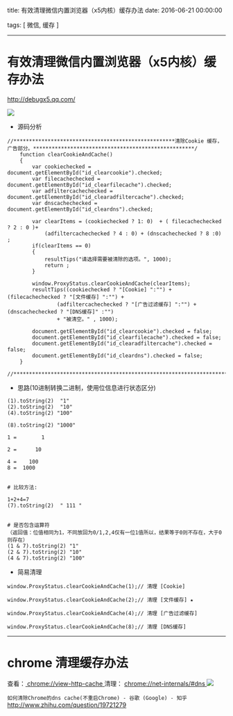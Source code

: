title: 有效清理微信内置浏览器（x5内核）缓存办法
date: 2016-06-21 00:00:00

tags: [ 微信, 缓存 ]


---


# 有效清理微信内置浏览器（x5内核）缓存办法


http://debugx5.qq.com/


![]( http://ll-blog.oss-cn-hangzhou.aliyuncs.com/16-7-9/48010338.jpg)




- 源码分析
```
//****************************************************清除Cookie 缓存，广告部分。****************************************************/
    function clearCookieAndCache()
    {
        var cookiechecked = document.getElementById("id_clearcookie").checked;
        var filecachechecked = document.getElementById("id_clearfilecache").checked;
        var adfiltercachechecked = document.getElementById("id_clearadfiltercache").checked;
        var dnscachechecked = document.getElementById("id_cleardns").checked;
 
        var clearItems = (cookiechecked ? 1: 0)  + ( filecachechecked ? 2 : 0 )+
            (adfiltercachechecked ? 4 : 0) + (dnscachechecked ? 8 :0) ;
        if(clearItems == 0)
        {
            resultTips("请选择需要被清除的选项。", 1000);
            return ;
        }
 
        window.ProxyStatus.clearCookieAndCache(clearItems);
        resultTips((cookiechecked ? "[Cookie] ":"") + (filecachechecked ? "[文件缓存] ":"") +
                (adfiltercachechecked ? "[广告过滤缓存] ":"") + (dnscachechecked ? "[DNS缓存]" :"")
                + "被清空。" , 1000);
 
        document.getElementById("id_clearcookie").checked = false;
        document.getElementById("id_clearfilecache").checked = false;
        document.getElementById("id_clearadfiltercache").checked = false;
        document.getElementById("id_cleardns").checked = false;
    }
    //*************************************************************************************************************************/
```
- 思路(10进制转换二进制，使用位信息进行状态区分)
```
(1).toString(2)  "1"
(2).toString(2)  "10"
(4).toString(2) "100"

(8).toString(2) "1000"

1 =        1

2 =      10

4 =    100
8 =  1000


# 比较方法:

1+2+4=7
(7).toString(2)  " 111 "


# 是否包含运算符
（返回值：位值相同为1，不同放回为0/1,2,4仅有一位1值所以，结果等于0则不存在，大于0则存在）
(1 & 7).toString(2) "1"
(2 & 7).toString(2) "10"
(4 & 7).toString(2) "100"
```
- 简易清理
```
window.ProxyStatus.clearCookieAndCache(1);// 清理 [Cookie]

window.ProxyStatus.clearCookieAndCache(2);// 清理 [文件缓存] ★

window.ProxyStatus.clearCookieAndCache(4);// 清理 [广告过滤缓存]

window.ProxyStatus.clearCookieAndCache(8);// 清理 [DNS缓存]

```


---
# chrome 清理缓存办法
查看：[ chrome://view-http-cache ](chrome://view-http-cache)
清理： [ chrome://net-internals/#dns ]( chrome://net-internals/#dns)
![]( http://ll-blog.oss-cn-hangzhou.aliyuncs.com/16-7-9/2970620.jpg)


`如何清除Chrome的dns cache(不重启Chrome) - 谷歌 (Google) - 知乎`
http://www.zhihu.com/question/19721279


<!-- more -->
